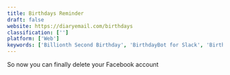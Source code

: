 ```yaml
---
title: Birthdays Reminder
draft: false 
website: https://diaryemail.com/birthdays
classification: ['']
platform: ['Web']
keywords: ['Billionth Second Birthday', 'BirthdayBot for Slack', 'Birthdayrama', 'Brigade POS', 'CAKE', 'Cupcake', 'Dawn', 'DemandTools', 'Doppels', 'Grove', 'Hatch', 'Kin Calendar', 'Life Calendar', 'Pinnatta', 'Rolo Calendar', 'Slack Birthday Bot', 'Twist', 'Wherat', 'Your Life In Weeks']
---
```

So now you can finally delete your Facebook account